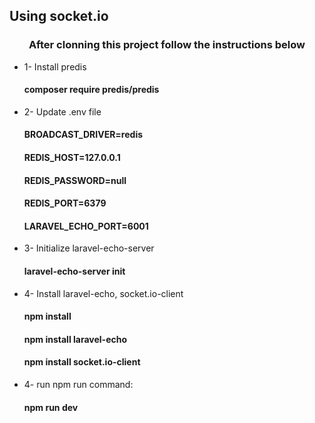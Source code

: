 ## Using socket.io
<h3 align="center">After clonning this project follow the instructions below</h3>
<ul>
<li>1- Install predis</li>
<h4>composer require predis/predis</h4>
<li> 2- Update .env file</li>
<h4>BROADCAST_DRIVER=redis</h4>
<h4>REDIS_HOST=127.0.0.1</h4>
<h4>REDIS_PASSWORD=null</h4>
<h4>REDIS_PORT=6379</h4>
<h4>LARAVEL_ECHO_PORT=6001</h4>
<li>3- Initialize laravel-echo-server</li>
<h4>laravel-echo-server init</h4>
<li>4- Install laravel-echo, socket.io-client</li>
<h4>npm install</h4>
<h4>npm install laravel-echo</h4>
<h4>npm install socket.io-client</h4>
<li>4-  run npm run command:</li>
<h4>npm run dev</h4>
</ul>

